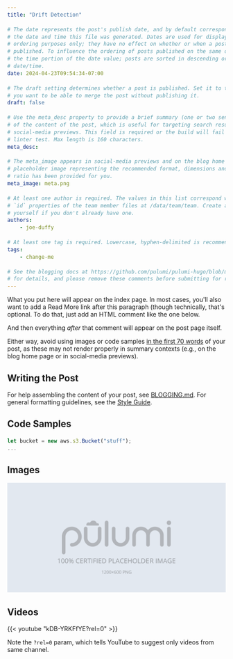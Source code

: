 ```yaml
---
title: "Drift Detection"

# The date represents the post's publish date, and by default corresponds with
# the date and time this file was generated. Dates are used for display and
# ordering purposes only; they have no effect on whether or when a post is
# published. To influence the ordering of posts published on the same date, use
# the time portion of the date value; posts are sorted in descending order by
# date/time.
date: 2024-04-23T09:54:34-07:00

# The draft setting determines whether a post is published. Set it to true if
# you want to be able to merge the post without publishing it.
draft: false

# Use the meta_desc property to provide a brief summary (one or two sentences)
# of the content of the post, which is useful for targeting search results or
# social-media previews. This field is required or the build will fail the
# linter test. Max length is 160 characters.
meta_desc:

# The meta_image appears in social-media previews and on the blog home page. A
# placeholder image representing the recommended format, dimensions and aspect
# ratio has been provided for you.
meta_image: meta.png

# At least one author is required. The values in this list correspond with the
# `id` properties of the team member files at /data/team/team. Create a file for
# yourself if you don't already have one.
authors:
    - joe-duffy

# At least one tag is required. Lowercase, hyphen-delimited is recommended.
tags:
    - change-me

# See the blogging docs at https://github.com/pulumi/pulumi-hugo/blob/master/BLOGGING.md
# for details, and please remove these comments before submitting for review.
---
```


What you put here will appear on the index page. In most cases, you'll also want to add a Read More link after this paragraph (though technically, that's optional. To do that, just add an HTML comment like the one below.

<!--more-->

And then everything _after_ that comment will appear on the post page itself.

Either way, avoid using images or code samples [in the first 70 words](https://gohugo.io/content-management/summaries/#automatic-summary-splitting) of your post, as these may not render properly in summary contexts (e.g., on the blog home page or in social-media previews).

## Writing the Post

For help assembling the content of your post, see [BLOGGING.md](https://github.com/pulumi/pulumi-hugo/blob/master/BLOGGING.md). For general formatting guidelines, see the [Style Guide](https://github.com/pulumi/pulumi-hugo/blob/master/STYLE-GUIDE.md).

## Code Samples

```typescript
let bucket = new aws.s3.Bucket("stuff");
...
```

## Images

![Placeholder Image](meta.png)

## Videos

{{< youtube "kDB-YRKFfYE?rel=0" >}}

Note the `?rel=0` param, which tells YouTube to suggest only videos from same channel.

